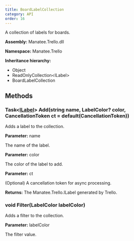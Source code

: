 ```yaml
---
title: BoardLabelCollection
category: API
order: 16
---
```


A collection of labels for boards.

**Assembly:** Manatee.Trello.dll

**Namespace:** Manatee.Trello

**Inheritance hierarchy:**

- Object
- ReadOnlyCollection&lt;ILabel&gt;
- BoardLabelCollection

## Methods

### Task&lt;[ILabel](../ILabel#ilabel)&gt; Add(string name, LabelColor? color, CancellationToken ct = default(CancellationToken))

Adds a label to the collection.

**Parameter:** name

The name of the label.

**Parameter:** color

The color of the label to add.

**Parameter:** ct

(Optional) A cancellation token for async processing.

**Returns:** The Manatee.Trello.ILabel generated by Trello.

### void Filter(LabelColor labelColor)

Adds a filter to the collection.

**Parameter:** labelColor

The filter value.

